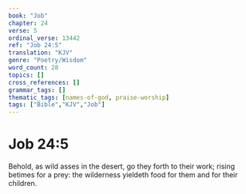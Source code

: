 ```yaml
---
book: "Job"
chapter: 24
verse: 5
ordinal_verse: 13442
ref: "Job 24:5"
translation: "KJV"
genre: "Poetry/Wisdom"
word_count: 28
topics: []
cross_references: []
grammar_tags: []
thematic_tags: [names-of-god, praise-worship]
tags: ["Bible","KJV","Job"]
---
```


# Job 24:5

Behold, as wild asses in the desert, go they forth to their work; rising betimes for a prey: the wilderness yieldeth food for them and for their children.
